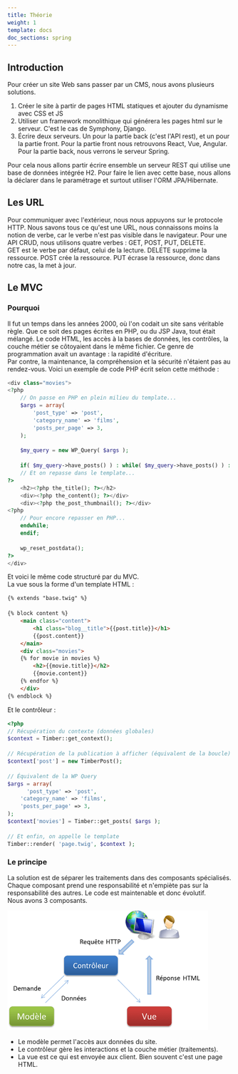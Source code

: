 ```yaml
---
title: Théorie
weight: 1
template: docs
doc_sections: spring
---
```


## Introduction

Pour créer un site Web sans passer par un CMS, nous avons plusieurs solutions.

1. Créer le site à partir de pages HTML statiques et ajouter du dynamisme avec CSS et JS
1. Utiliser un framework monolithique qui générera les pages html sur le serveur. C'est le cas de Symphony, Django.
1. Écrire deux serveurs. Un pour la partie back (c'est l'API rest), et un pour la partie front.
Pour la partie front nous retrouvons React, Vue, Angular.
Pour la partie back, nous verrons le serveur Spring.

Pour cela nous allons partir écrire ensemble un serveur REST qui utilise une base de données intégrée H2.
Pour faire le lien avec cette base, nous allons la déclarer dans le paramétrage et surtout utiliser l'ORM JPA/Hibernate.

## Les URL

Pour communiquer avec l'extérieur, nous nous appuyons sur le protocole HTTP.
Nous savons tous ce qu'est une URL, nous connaissons moins la notion de verbe, car le verbe n'est pas visible dans le navigateur.
Pour une API CRUD, nous utilisons quatre verbes : GET, POST, PUT, DELETE.  
GET est le verbe par défaut, celui de la lecture.
DELETE supprime la ressource.
POST crée la ressource.
PUT écrase la ressource, donc dans notre cas, la met à jour.

## Le MVC

### Pourquoi

Il fut un temps dans les années 2000, où l'on codait un site sans véritable règle.
Que ce soit des pages écrites en PHP, ou du JSP Java, tout était mélangé.
Le code HTML, les accès à la bases de données, les contrôles, la couche métier se côtoyaient dans le même fichier.
Ce genre de programmation avait un avantage : la rapidité d'écriture.  
Par contre, la maintenance, la compréhension et la sécurité n'étaient pas au rendez-vous.
Voici un exemple de code PHP écrit selon cette méthode :

```php
<div class="movies">
<?php
    // On passe en PHP en plein milieu du template...
    $args = array(
        'post_type' => 'post',
        'category_name' => 'films',
        'posts_per_page' => 3,
    );

    $my_query = new WP_Query( $args );

    if( $my_query->have_posts() ) : while( $my_query->have_posts() ) : $my_query->the_post();
    // Et on repasse dans le template...
?>
    <h2><?php the_title(); ?></h2>
    <div><?php the_content(); ?></div>
    <div><?php the_post_thumbnail(); ?></div>
<?php
    // Pour encore repasser en PHP...
    endwhile;
    endif;

    wp_reset_postdata();
?>
</div>
```

Et voici le même code structuré par du MVC.  
La vue sous la forme d'un template HTML :

```HTML
{% extends "base.twig" %}

{% block content %}
    <main class="content">
        <h1 class="blog__title">{{post.title}}</h1>
        {{post.content}}
    </main>
    <div class="movies">
    {% for movie in movies %}
        <h2>{{movie.title}}</h2>
        {{movie.content}}
    {% endfor %}
    </div>
{% endblock %}
```

Et le contrôleur :

```PHP
<?php
// Récupération du contexte (données globales)
$context = Timber::get_context();

// Récupération de la publication à afficher (équivalent de la boucle)
$context['post'] = new TimberPost();

// Équivalent de la WP Query
$args = array(
      'post_type' => 'post',
    'category_name' => 'films',
    'posts_per_page' => 3,
);
$context['movies'] = Timber::get_posts( $args );

// Et enfin, on appelle le template
Timber::render( 'page.twig', $context );
```

### Le principe

La solution est de séparer les traitements dans des composants spécialisés.
Chaque composant prend une responsabilité et n'empiète pas sur la responsabilité des autres.
Le code est maintenable et donc évolutif.  
Nous avons 3 composants.

![MVC](modele_mvc.png)

* Le modèle permet l'accès aux données du site.  
* Le contrôleur gère les interactions et la couche métier (traitements).  
* La vue est ce qui est envoyée aux client. Bien souvent c'est une page HTML.
